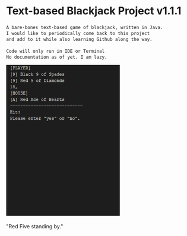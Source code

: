 # Text-based Blackjack Project v1.1.1
    A bare-bones text-based game of blackjack, written in Java.
    I would like to periodically come back to this project
    and add to it while also learning Github along the way.

    Code will only run in IDE or Terminal
    No documentation as of yet. I am lazy.

![](BlackJackOutputGif.gif)
<br/>
<br/>"Red Five standing by."
